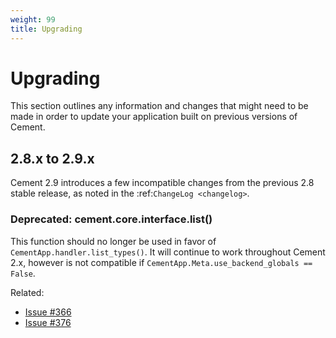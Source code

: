```yaml
---
weight: 99
title: Upgrading
---
```


# Upgrading

This section outlines any information and changes that might need to be made
in order to update your application built on previous versions of Cement.

## 2.8.x to 2.9.x

Cement 2.9 introduces a few incompatible changes from the previous 2.8 stable
release, as noted in the :ref:`ChangeLog <changelog>`.

### Deprecated: cement.core.interface.list()

This function should no longer be used in favor of 
`CementApp.handler.list_types()`.  It will continue to work throughout 
Cement 2.x, however is not compatible if 
`CementApp.Meta.use_backend_globals == False`.

Related: 

 * [Issue #366](https://github.com/datafolklabs/cement/issues/366)
 * [Issue #376](https://github.com/datafolklabs/cement/issues/376)


